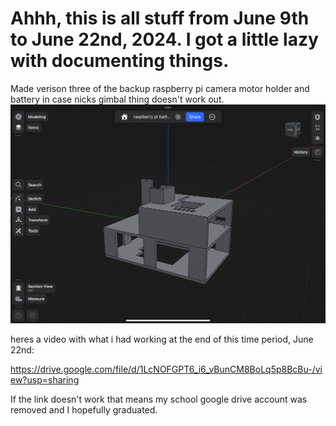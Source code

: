 # Ahhh, this is all stuff from June 9th to June 22nd, 2024. I got a little lazy with documenting things. 
Made verison three of the backup raspberry pi camera motor holder and battery in case nicks gimbal thing doesn't work out. 
![Alt text](IMG_0429.jpg?raw=true "Case v3")

heres a video with what i had working at the end of this time period, June 22nd:

https://drive.google.com/file/d/1LcNOFGPT6_i6_vBunCM8BoLq5p8BcBu-/view?usp=sharing

If the link doesn't work that means my school google drive account was removed and I hopefully graduated.